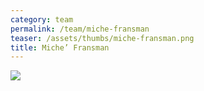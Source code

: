 ```yaml
---
category: team
permalink: /team/miche-fransman
teaser: /assets/thumbs/miche-fransman.png
title: Miche’ Fransman
---
```


<img src="/assets/img/miche-fransman.png" />

<!--
[Questionnare Answers](https://drive.google.com/open?id=11u_YzEza_GmgqQMAU-mqJBW7KT5qjXPz2NiXOkUun4E)
-->
